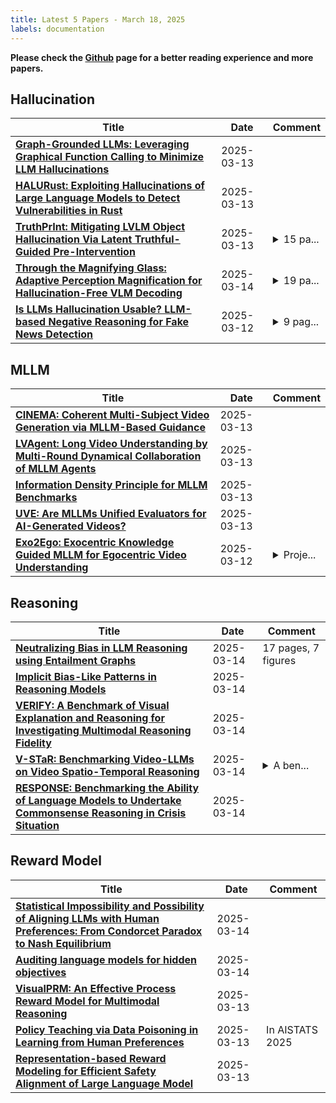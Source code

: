 ```yaml
---
title: Latest 5 Papers - March 18, 2025
labels: documentation
---
```

**Please check the [Github](https://github.com/dingyue772/DailyArxiv) page for a better reading experience and more papers.**

## Hallucination
| **Title** | **Date** | **Comment** |
| --- | --- | --- |
| **[Graph-Grounded LLMs: Leveraging Graphical Function Calling to Minimize LLM Hallucinations](http://arxiv.org/abs/2503.10941v1)** | 2025-03-13 |  |
| **[HALURust: Exploiting Hallucinations of Large Language Models to Detect Vulnerabilities in Rust](http://arxiv.org/abs/2503.10793v1)** | 2025-03-13 |  |
| **[TruthPrInt: Mitigating LVLM Object Hallucination Via Latent Truthful-Guided Pre-Intervention](http://arxiv.org/abs/2503.10602v1)** | 2025-03-13 | <details><summary>15 pa...</summary><p>15 pages, 9 figures, the first two authors contributed equally</p></details> |
| **[Through the Magnifying Glass: Adaptive Perception Magnification for Hallucination-Free VLM Decoding](http://arxiv.org/abs/2503.10183v2)** | 2025-03-14 | <details><summary>19 pa...</summary><p>19 pages, 5 figures, 9 tables</p></details> |
| **[Is LLMs Hallucination Usable? LLM-based Negative Reasoning for Fake News Detection](http://arxiv.org/abs/2503.09153v1)** | 2025-03-12 | <details><summary>9 pag...</summary><p>9 pages, 12 figures, conference</p></details> |

## MLLM
| **Title** | **Date** | **Comment** |
| --- | --- | --- |
| **[CINEMA: Coherent Multi-Subject Video Generation via MLLM-Based Guidance](http://arxiv.org/abs/2503.10391v1)** | 2025-03-13 |  |
| **[LVAgent: Long Video Understanding by Multi-Round Dynamical Collaboration of MLLM Agents](http://arxiv.org/abs/2503.10200v1)** | 2025-03-13 |  |
| **[Information Density Principle for MLLM Benchmarks](http://arxiv.org/abs/2503.10079v1)** | 2025-03-13 |  |
| **[UVE: Are MLLMs Unified Evaluators for AI-Generated Videos?](http://arxiv.org/abs/2503.09949v1)** | 2025-03-13 |  |
| **[Exo2Ego: Exocentric Knowledge Guided MLLM for Egocentric Video Understanding](http://arxiv.org/abs/2503.09143v1)** | 2025-03-12 | <details><summary>Proje...</summary><p>Project: https://egovisiongroup.github.io/Exo2Ego.github.io/</p></details> |

## Reasoning
| **Title** | **Date** | **Comment** |
| --- | --- | --- |
| **[Neutralizing Bias in LLM Reasoning using Entailment Graphs](http://arxiv.org/abs/2503.11614v1)** | 2025-03-14 | 17 pages, 7 figures |
| **[Implicit Bias-Like Patterns in Reasoning Models](http://arxiv.org/abs/2503.11572v1)** | 2025-03-14 |  |
| **[VERIFY: A Benchmark of Visual Explanation and Reasoning for Investigating Multimodal Reasoning Fidelity](http://arxiv.org/abs/2503.11557v1)** | 2025-03-14 |  |
| **[V-STaR: Benchmarking Video-LLMs on Video Spatio-Temporal Reasoning](http://arxiv.org/abs/2503.11495v1)** | 2025-03-14 | <details><summary>A ben...</summary><p>A benchmark for Video Spatio-Temporal Reasoning</p></details> |
| **[RESPONSE: Benchmarking the Ability of Language Models to Undertake Commonsense Reasoning in Crisis Situation](http://arxiv.org/abs/2503.11348v1)** | 2025-03-14 |  |

## Reward Model
| **Title** | **Date** | **Comment** |
| --- | --- | --- |
| **[Statistical Impossibility and Possibility of Aligning LLMs with Human Preferences: From Condorcet Paradox to Nash Equilibrium](http://arxiv.org/abs/2503.10990v1)** | 2025-03-14 |  |
| **[Auditing language models for hidden objectives](http://arxiv.org/abs/2503.10965v1)** | 2025-03-14 |  |
| **[VisualPRM: An Effective Process Reward Model for Multimodal Reasoning](http://arxiv.org/abs/2503.10291v1)** | 2025-03-13 |  |
| **[Policy Teaching via Data Poisoning in Learning from Human Preferences](http://arxiv.org/abs/2503.10228v1)** | 2025-03-13 | In AISTATS 2025 |
| **[Representation-based Reward Modeling for Efficient Safety Alignment of Large Language Model](http://arxiv.org/abs/2503.10093v1)** | 2025-03-13 |  |

